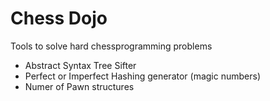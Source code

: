 # Chess Dojo
Tools to solve hard chessprogramming problems
- Abstract Syntax Tree Sifter
- Perfect or Imperfect Hashing generator (magic numbers) 
- Numer of Pawn structures
